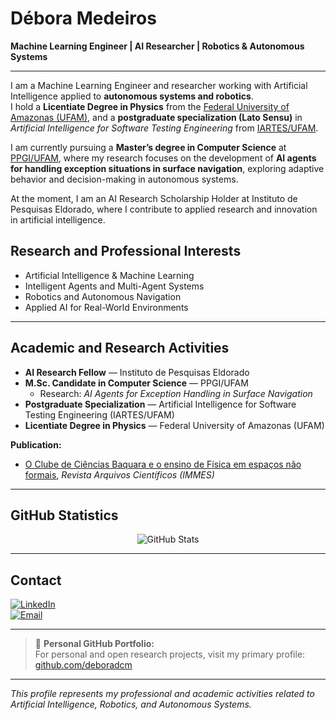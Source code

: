 <!--
**deboramedeiros-corporate/deboramedeiros-corporate** is a ✨ special ✨ repository because its `README.md` appears on your GitHub profile.
-->

# Débora Medeiros  
**Machine Learning Engineer | AI Researcher | Robotics & Autonomous Systems**

---

I am a Machine Learning Engineer and researcher working with Artificial Intelligence applied to **autonomous systems and robotics**.  
I hold a **Licentiate Degree in Physics** from the [Federal University of Amazonas (UFAM)](https://ufam.edu.br/), and a **postgraduate specialization (Lato Sensu)** in *Artificial Intelligence for Software Testing Engineering* from [IARTES/UFAM](https://www.iartes.icomp.ufam.edu.br/).  

I am currently pursuing a **Master’s degree in Computer Science** at [PPGI/UFAM](https://ppgi.ufam.edu.br/), where my research focuses on the development of **AI agents for handling exception situations in surface navigation**, exploring adaptive behavior and decision-making in autonomous systems.  

At the moment, I am an AI Research Scholarship Holder at Instituto de Pesquisas Eldorado, where I contribute to applied research and innovation in artificial intelligence.

## Research and Professional Interests

- Artificial Intelligence & Machine Learning  
- Intelligent Agents and Multi-Agent Systems  
- Robotics and Autonomous Navigation  
- Applied AI for Real-World Environments  

---

## Academic and Research Activities

- **AI Research Fellow** — Instituto de Pesquisas Eldorado  
- **M.Sc. Candidate in Computer Science** — PPGI/UFAM  
  - Research: *AI Agents for Exception Handling in Surface Navigation*  
- **Postgraduate Specialization** — Artificial Intelligence for Software Testing Engineering (IARTES/UFAM)  
- **Licentiate Degree in Physics** — Federal University of Amazonas (UFAM)

**Publication:**  
- [O Clube de Ciências Baquara e o ensino de Física em espaços não formais](https://arqcientificosimmes.emnuvens.com.br/abi/article/view/553), *Revista Arquivos Científicos (IMMES)*

---

## GitHub Statistics

<p align="center">
  <img src="https://github-readme-stats.vercel.app/api?username=deboramedeiros-corporate&show_icons=true&theme=transparent" alt="GitHub Stats" />
</p>

---

## Contact

[![LinkedIn](https://img.shields.io/badge/LinkedIn-Profile-blue?style=flat-square&logo=linkedin)](https://www.linkedin.com/in/debora-costa-dev-qa/)  
[![Email](https://img.shields.io/badge/Email-Contact-red?style=flat-square&logo=gmail)](mailto:deboradcm33@gmail.com)

---

> 🔗 **Personal GitHub Portfolio:**  
> For personal and open research projects, visit my primary profile: [github.com/deboradcm](https://github.com/deboradcm)

---

*This profile represents my professional and academic activities related to Artificial Intelligence, Robotics, and Autonomous Systems.*
